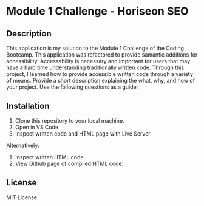 # Module 1 Challenge - Horiseon SEO

## Description

This application is my solution to the Module 1 Challenge of the Coding Bootcamp.
This application was refactored to provide samantic additions for accessibility.
Accessability is necessary and important for users that may have a hard time understanding traditionally written code.
Through this project, I learned how to provide accessible written code through a variety of means.
Provide a short description explaining the what, why, and how of your project. Use the following questions as a guide:

## Installation

1. Clone this repository to your local machine.
2. Open in VS Code.
3. Inspect written code and HTML page with Live Server.

Alternatively:
1. Inspect written HTML code.
2. View Github page of compiled HTML code.

## License

MIT License
